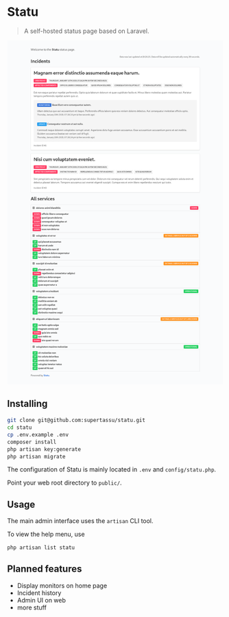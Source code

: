 # Statu

> A self-hosted status page based on Laravel.

![Preview image](docs/preview.png)

## Installing

```bash
git clone git@github.com:supertassu/statu.git
cd statu
cp .env.example .env
composer install
php artisan key:generate
php artisan migrate
```

The configuration of Statu is mainly located in `.env` and `config/statu.php`.

Point your web root directory to `public/`.

## Usage

The main admin interface uses the `artisan` CLI tool.

To view the help menu, use

```bash
php artisan list statu
```

## Planned features

- Display monitors on home page
- Incident history
- Admin UI on web
- more stuff
